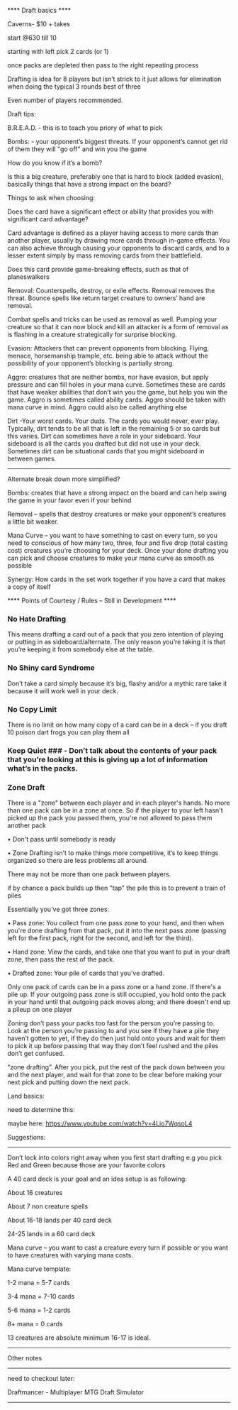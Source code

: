 **** Draft basics ****

Caverns- $10 + takes

start @630 till 10

starting with left pick 2 cards (or 1)

once packs are depleted then pass to the right repeating process

Drafting is idea for 8 players but isn’t strick to it just allows for elimination when doing the typical 3 rounds best of three

Even number of players recommended.

Draft tips:

B.R.E.A.D. - this is to teach you priory of what to pick

Bombs: - your opponent’s biggest threats. If your opponent’s cannot get rid of them they will "go off" and win you the game

How do you know if it’s a bomb? 

Is this a big creature, preferably one that is hard to block (added evasion), basically things that have a strong impact on the board?

Things to ask when choosing:

Does the card have a significant effect or ability that provides you with significant card advantage? 

Card advantage is defined as a player having access to more cards than another player, usually by drawing more cards through in-game effects. You can also achieve through causing your opponents to discard cards, and to a lesser extent simply by mass removing cards from their battlefield. 

Does this card provide game-breaking effects, such as that of planeswalkers

Removal: Counterspells, destroy, or exile effects. Removal removes the threat. Bounce spells like return target creature to owners’ hand are removal.

Combat spells and tricks can be used as removal as well. Pumping your creature so that it can now block and kill an attacker is a form of removal as is flashing in a creature strategically for surprise blocking. 

Evasion: Attackers that can prevent opponents from blocking. Flying, menace, horsemanship trample, etc. being able to attack without the possibility of your opponent’s blocking is partially strong. 

Aggro: creatures that are neither bombs, nor have evasion, but apply pressure and can fill holes in your mana curve. Sometimes these are cards that have weaker abilities that don’t win you the game, but help you win the game. Aggro is sometimes called ability cards. Aggro should be taken with mana curve in mind. Aggro could also be called anything else

Dirt -Your worst cards. Your duds. The cards you would never, ever play. Typically, dirt tends to be all that is left in the remaining 5 or so cards but this varies. Dirt can sometimes have a role in your sideboard. Your sideboard is all the cards you drafted but did not use in your deck.  Sometimes dirt can be situational cards that you might sideboard in between games. 

****************

Alternate break down more simplified?

Bombs: creates that have a strong impact on the board and can help swing the game in your favor even if your behind

Removal – spells that destroy creatures or make your opponent’s creatures a little bit weaker.

Mana Curve – you want to have something to cast on every turn, so you need to conscious of how many two, three, four and five drop (total casting cost) creatures you’re choosing for your deck. Once your done drafting you can pick and choose creatures to make your mana curve as smooth as possible

Synergy: How cards in the set work together if you have a card that makes a copy of itself 

**** Points of Courtesy / Rules – Still in Development ****

### No Hate Drafting ### 

This means drafting a card out of a pack that you zero intention of playing or putting in as sideboard/alternate. The only reason you’re taking it is that you’re keeping it from somebody else at the table. 

### No Shiny card Syndrome ###

Don’t take a card simply because it’s big, flashy and/or a mythic rare take it because it will work well in your deck. 

### No Copy Limit  ### 

There is no limit on how many copy of a card can be in a deck – if you draft 10 poison dart frogs you can play them all

### Keep Quiet ### - Don’t talk about the contents of your pack that you’re looking at this is giving up a lot of information what’s in the packs.

### Zone Draft ### 

There is a "zone" between each player and in each player's hands. No more than one pack can be in a zone at once. So if the player to your left hasn't picked up the pack you passed them, you're not allowed to pass them another pack

•	Don't pass until somebody is ready

•	Zone Drafting isn’t to make things more competitive, it’s to keep things organized so there are less problems all around.

There may not be more than one pack between players.

if by chance a pack builds up then "tap" the pile this is to prevent a train of piles



Essentially you've got three zones:

•	Pass zone: You collect from one pass zone to your hand, and then when you're done drafting from that pack, put it into the next pass zone (passing left for the first pack, right for the second, and left for the third).

•	Hand zone: View the cards, and take one that you want to put in your draft zone, then pass the rest of the pack.

•	Drafted zone: Your pile of cards that you've drafted.

Only one pack of cards can be in a pass zone or a hand zone. If there's a pile up. If your outgoing pass zone is still occupied, you hold onto the pack in your hand until that outgoing pack moves along; and there doesn't end up a pileup on one player

Zoning don’t pass your packs too fast for the person you’re passing to. Look at the person you’re passing to and you see if they have a pile they haven’t gotten to yet, if they do then just hold onto yours and wait for them to pick it up before passing that way they don’t feel rushed and the piles don’t get confused. 

“zone drafting”. After you pick, put the rest of the pack down between you and the next player, and wait for that zone to be clear before making your next pick and putting down the next pack.


Land basics:

need to determine this:

maybe here: https://www.youtube.com/watch?v=4Lio7WqsoL4


Suggestions:

*************

Don’t lock into colors right away when you first start drafting e.g you pick Red and Green because those are your favorite colors


A 40 card deck is your goal and an idea setup is as following:

About 16 creatures

About 7 non creature spells

About 16-18 lands per 40 card deck

24-25 lands in a 60 card deck

Mana curve – you want to cast a creature every turn if possible or you want to have creatures with varying mana costs. 

Mana curve template:

1-2 mana = 5-7 cards

3-4 mana = 7-10 cards

5-6 mana = 1-2 cards

8+ mana = 0 cards

13 creatures are absolute minimum 16-17 is ideal.


**********

Other notes

**********

need to checkout later:

Draftmancer - Multiplayer MTG Draft Simulator

**********

